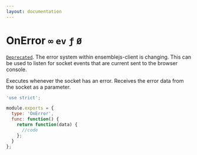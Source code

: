 ```yaml
---
layout: documentation
---
```


# OnError `∞` `ev` `ƒ` `Ø`

[`Deprecated`](/website/docs/api/#deprecated). The error system within ensemblejs-client is changing. This can be used to listen for socket events that are current sent to the browser console.

Executes whenever the socket has an error. Receives the error data from the socket as a parameter.

~~~javascript
'use strict';

module.exports = {
  type: 'OnError',
  func: function() {
    return function(data) {
      //code
    };
  }
};
~~~